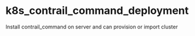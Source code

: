 # k8s_contrail_command_deployment
Install contrail_command on server and can provision or import cluster

